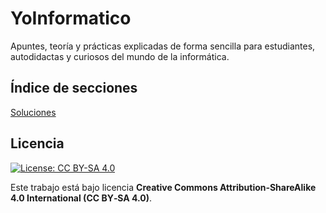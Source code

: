 # YoInformatico

Apuntes, teoría y prácticas explicadas de forma sencilla para estudiantes, autodidactas y curiosos del mundo de la informática.

## Índice de secciones

[Soluciones](soluciones/)













## Licencia

[![License: CC BY-SA 4.0](J:\Mi%20unidad\GitHubLocal\YoInformatico\by-sa.png)](http://creativecommons.org/licenses/by-sa/4.0/)

Este trabajo está bajo licencia **Creative Commons Attribution‑ShareAlike 4.0 International (CC BY‑SA 4.0)**.
